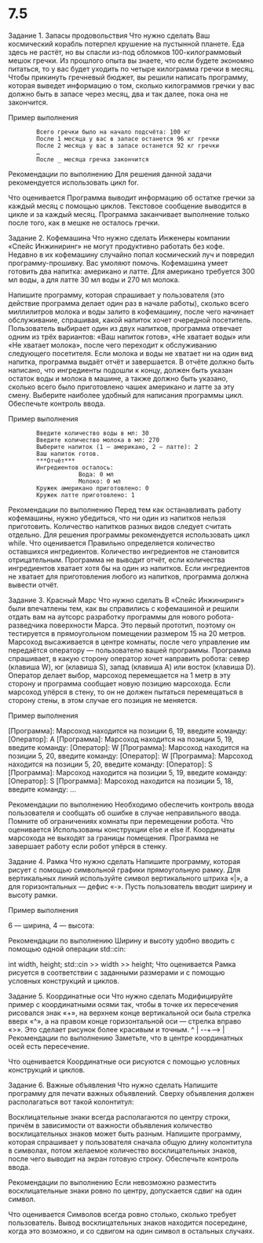 # 7.5
Задание 1. Запасы продовольствия
Что нужно сделать
Ваш космический корабль потерпел крушение на пустынной планете. Еда здесь не растёт, но вы спасли из-под обломков 100-килограммовый мешок гречки. Из прошлого опыта вы знаете, что если будете экономно питаться, то у вас будет уходить по четыре килограмма гречки в месяц. Чтобы прикинуть гречневый бюджет, вы решили написать программу, которая выведет информацию о том, сколько килограммов гречки у вас должно быть в запасе через месяц, два и так далее, пока она не закончится.

Пример выполнения

            Всего гречки было на начало подсчёта: 100 кг 
            После 1 месяца у вас в запасе останется 96 кг гречки 
            После 2 месяца у вас в запасе останется 92 кг гречки 
            … 
            После _ месяца гречка закончится

Рекомендации по выполнению
Для решения данной задачи рекомендуется использовать цикл for.

Что оценивается
Программа выводит информацию об остатке гречки за каждый месяц с помощью циклов.
Текстовое сообщение выводится в цикле и за каждый месяц.
Программа заканчивает выполнение только после того, как в мешке не осталось гречки.


Задание 2. Кофемашина
Что нужно сделать
Инженеры компании «Спейс Инжиниринг» не могут продуктивно работать без кофе. Недавно в их кофемашину случайно попал космический луч и повредил программу-прошивку. Вас умоляют помочь. Кофемашина умеет готовить два напитка: американо и латте. Для американо требуется 300 мл воды, а для латте 30 мл воды и 270 мл молока.

Напишите программу, которая спрашивает у пользователя (это действие программа делает один раз в начале работы), сколько всего миллилитров молока и воды залито в кофемашину, после чего начинает обслуживание, спрашивая, какой напиток хочет очередной посетитель. Пользователь выбирает один из двух напитков, программа отвечает одним из трёх вариантов: «Ваш напиток готов», «Не хватает воды» или «Не хватает молока», после чего переходит к обслуживанию следующего посетителя. Если молока и воды не хватает ни на один вид напитка, программа выдаёт отчёт и завершается. В отчёте должно быть написано, что ингредиенты подошли к концу, должен быть указан остаток воды и молока в машине, а также должно быть указано, сколько всего было приготовлено чашек американо и латте за эту смену. Выберите наиболее удобный для написания программы цикл. Обеспечьте контроль ввода.

Пример выполнения

            Введите количество воды в мл: 30 
            Введите количество молока в мл: 270 
            Выберите напиток (1 — американо, 2 — латте): 2 
            Ваш напиток готов. 
            ***Отчёт*** 
            Ингредиентов осталось: 
                        Вода: 0 мл 
                        Молоко: 0 мл 
            Кружек американо приготовлено: 0 
            Кружек латте приготовлено: 1

Рекомендации по выполнению
Перед тем как останавливать работу кофемашины, нужно убедиться, что ни один из напитков нельзя приготовить.
Количество напитков разных видов следует считать отдельно.
Для решения программы рекомендуется использовать цикл while.
Что оценивается
Правильно определяется количество оставшихся ингредиентов.
Количество ингредиентов не становится отрицательным.
Программа не выводит отчёт, если количества ингредиентов хватает хотя бы на один из напитков.
Если ингредиентов не хватает для приготовления любого из напитков, программа должна вывести отчёт.


Задание 3. Красный Марс
Что нужно сделать
В «Спейс Инжиниринг» были впечатлены тем, как вы справились с кофемашиной и решили отдать вам на аутсорс разработку программы для нового робота-разведчика поверхности Марса. Это первый прототип, поэтому он тестируется в прямоугольном помещении размером 15 на 20 метров. Марсоход высаживается в центре комнаты, после чего управление им передаётся оператору — пользователю вашей программы. Программа спрашивает, в какую сторону оператор хочет направить робота: север (клавиша W), юг (клавиша S), запад (клавиша A) или восток (клавиша D). Оператор делает выбор, марсоход перемещается на 1 метр в эту сторону и программа сообщает новую позицию марсохода. Если марсоход упёрся в стену, то он не должен пытаться перемещаться в сторону стены, в этом случае его позиция не меняется.

Пример выполнения

[Программа]: Марсоход находится на позиции 6, 19, введите команду: 
[Оператор]: A 
[Программа]: Марсоход находится на позиции 5, 19, введите команду: 
[Оператор]: W 
[Программа]: Марсоход находится на позиции 5, 20, введите команду: 
[Оператор]: W 
[Программа]: Марсоход находится на позиции 5, 20, введите команду: 
[Оператор]: S 
[Программа]: Марсоход находится на позиции 5, 19, введите команду: 
[Оператор]: S 
[Программа]: Марсоход находится на позиции 5, 18, введите команду: 
…

Рекомендации по выполнению
Необходимо обеспечить контроль ввода пользователя и сообщать об ошибке в случае неправильного ввода.
Помните об ограничениях комнаты при перемещении робота.
Что оценивается
Использованы конструкции else и else if.
Координаты марсохода не выходят за границы помещения.
Программа не завершает работу если робот упёрся в стенку.


Задание 4. Рамка
Что нужно сделать
Напишите программу, которая рисует с помощью символьной графики прямоугольную рамку. Для вертикальных линий используйте символ вертикального штриха «|», а для горизонтальных — дефис «-». Пусть пользователь вводит ширину и высоту рамки.

Пример выполнения

6 — ширина, 4 — высота:


Рекомендации по выполнению
Ширину и высоту удобно вводить с помощью одной операции std::cin:

int width, height;
std::cin >> width >> height;
Что оценивается
Рамка рисуется в соответствии с заданными размерами и с помощью условных конструкций и циклов.



Задание 5. Координатные оси
Что нужно сделать
Модифицируйте пример с координатными осями так, чтобы в точке их пересечения рисовался знак «+», на верхнем конце вертикальной оси была стрелка вверх «^», а на правом конце горизонтальной оси — стрелка вправо «>». Это сделает рисунок более красивым и точным.
  ^
  |
--+-->
  |
Рекомендации по выполнению
Заметьте, что в центре координатных осей есть пересечение.

Что оценивается
Координатные оси рисуются с помощью условных конструкций и циклов.



Задание 6. Важные объявления
Что нужно сделать
Напишите программу для печати важных объявлений. Сверху объявления должен располагаться вот такой колонтитул:


Восклицательные знаки всегда располагаются по центру строки, причём в зависимости от важности объявления количество восклицательных знаков может быть разным. Напишите программу, которая спрашивает у пользователя сначала общую длину колонтитула в символах, потом желаемое количество восклицательных знаков, после чего выводит на экран готовую строку. Обеспечьте контроль ввода.

Рекомендации по выполнению
Если невозможно разместить восклицательные знаки ровно по центру, допускается сдвиг на один символ.

Что оценивается
Символов всегда ровно столько, сколько требует пользователь.
Вывод восклицательных знаков находится посередине, когда это возможно, и со сдвигом на один символ в остальных случаях.
